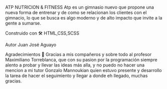 ATP NUTRICION & FITNESS
Atp es un gimnasio nuevo que propone una nueva forma de entrenar y de como se relacionan los clientes con el gimnacio, lo que se busca es algo moderno y de alto impacto que invite a la gente a sumarse.

Construido con 🛠️
HTML,CSS,SCSS

Autor
Juan José Aguayo

Agradecimientos 🎁
Gracias a mis compañeros y sobre todo al profesor Maximiliano Torreblanca, que con su pasion por la programación siempre alento a probar y llevar las ideas más alla, y no puedo no hacer una mencion a mi tutor Gonzalo Mannoukian quien estuvo presente y desarrollo la tarea de hacer el seguimiento y llegar a donde eh llegado, muchas gracias.
